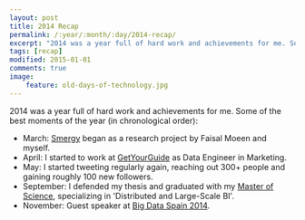 ```yaml
---
layout: post
title: 2014 Recap
permalink: /:year/:month/:day/2014-recap/
excerpt: "2014 was a year full of hard work and achievements for me. Some of the best moments of the year (in chronological order)."
tags: [recap]
modified: 2015-01-01
comments: true
image:
    feature: old-days-of-technology.jpg
---
```


2014 was a year full of hard work and achievements for me. Some of the best moments of the year (in chronological order):
<ul>
	<li>March: <a href="http://smergy.com">Smergy</a> began as a research project by Faisal Moeen and myself.</li>
	<li>April: I started to work at <a href="http://getyourguide.com">GetYourGuide</a> as Data Engineer in Marketing.</li>
	<li>May: I started tweeting regularly again, reaching out 300+ people and gaining roughly 100 new followers.</li>
	<li>September: I defended my thesis and graduated with my <a href="http://it4bi.univ-tours.fr">Master of Science</a>, specializing in 'Distributed and Large-Scale BI'.</li>
	<li>November: Guest speaker at <a href="http://www.slideshare.net/jlpino/bds14-big-data-analytics-to-the-masses">Big Data Spain 2014</a>.</li>
</ul>

